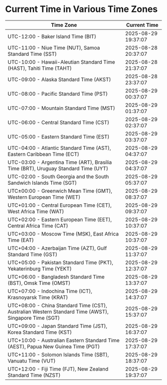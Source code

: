 # Current Time in Various Time Zones

| Time Zone | Current Time |
|-----------|--------------|
| UTC-12:00 - Baker Island Time (BIT) | 2025-08-29 19:37:07 |
| UTC-11:00 - Niue Time (NUT), Samoa Standard Time (SST) | 2025-08-28 20:37:07 |
| UTC-10:00 - Hawaii-Aleutian Standard Time (HAST), Tahiti Time (TAHT) | 2025-08-28 21:37:07 |
| UTC-09:00 - Alaska Standard Time (AKST) | 2025-08-28 23:37:07 |
| UTC-08:00 - Pacific Standard Time (PST) | 2025-08-29 00:37:07 |
| UTC-07:00 - Mountain Standard Time (MST) | 2025-08-29 01:37:07 |
| UTC-06:00 - Central Standard Time (CST) | 2025-08-29 02:37:07 |
| UTC-05:00 - Eastern Standard Time (EST) | 2025-08-29 03:37:07 |
| UTC-04:00 - Atlantic Standard Time (AST), Eastern Caribbean Time (ECT) | 2025-08-29 04:37:07 |
| UTC-03:00 - Argentina Time (ART), Brasília Time (BRT), Uruguay Standard Time (UYT) | 2025-08-29 04:37:07 |
| UTC-02:00 - South Georgia and the South Sandwich Islands Time (SGT) | 2025-08-29 05:37:07 |
| UTC±00:00 - Greenwich Mean Time (GMT), Western European Time (WET) | 2025-08-29 08:37:07 |
| UTC+01:00 - Central European Time (CET), West Africa Time (WAT) | 2025-08-29 09:37:07 |
| UTC+02:00 - Eastern European Time (EET), Central Africa Time (CAT) | 2025-08-29 10:37:07 |
| UTC+03:00 - Moscow Time (MSK), East Africa Time (EAT) | 2025-08-29 10:37:07 |
| UTC+04:00 - Azerbaijan Time (AZT), Gulf Standard Time (GST) | 2025-08-29 11:37:07 |
| UTC+05:00 - Pakistan Standard Time (PKT), Yekaterinburg Time (YEKT) | 2025-08-29 12:37:07 |
| UTC+06:00 - Bangladesh Standard Time (BST), Omsk Time (OMST) | 2025-08-29 13:37:07 |
| UTC+07:00 - Indochina Time (ICT), Krasnoyarsk Time (KRAT) | 2025-08-29 14:37:07 |
| UTC+08:00 - China Standard Time (CST), Australian Western Standard Time (AWST), Singapore Time (SGT) | 2025-08-29 15:37:07 |
| UTC+09:00 - Japan Standard Time (JST), Korea Standard Time (KST) | 2025-08-29 16:37:07 |
| UTC+10:00 - Australian Eastern Standard Time (AEST), Papua New Guinea Time (PGT) | 2025-08-29 17:37:07 |
| UTC+11:00 - Solomon Islands Time (SBT), Vanuatu Time (VUT) | 2025-08-29 18:37:07 |
| UTC+12:00 - Fiji Time (FJT), New Zealand Standard Time (NZST) | 2025-08-29 19:37:07 |
